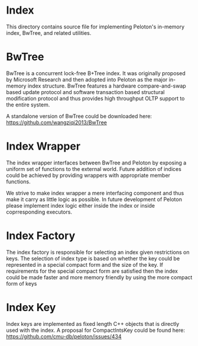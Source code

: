 # Index

This directory contains source file for implementing Peloton's in-memory index, BwTree, and related utilities.

BwTree
======

BwTree is a concurrent lock-free B+Tree index. It was originally proposed by Microsoft Research and then adopted into Peloton as the major in-memory index structure. BwTree features a hardware compare-and-swap based update protocol and software transaction based structural modification protocol and thus provides high throughput OLTP support to the entire system.

A standalone version of BwTree could be downloaded here: https://github.com/wangziqi2013/BwTree

Index Wrapper 
=============
The index wrapper interfaces between BwTree and Peloton by exposing a uniform set of functions to the external world. Future addition of indices could be achieved by providing wrappers with appropriate member functions.

We strive to make index wrapper a mere interfacing component and thus make it carry as little logic as possible. In future development of Peloton please implement index logic either inside the index or inside coprresponding executors.

Index Factory
=============
The index factory is responsible for selecting an index given restrictions on keys. The selection of index type is based on whether the key could be represented in a special compact form and the size of the key. If requirements for the special compact form are satisfied then the index could be made faster and more memory friendly by using the more compact form of keys

Index Key
=========
Index keys are implemented as fixed length C++ objects that is directly used with the index. A proposal for CompactIntsKey could be found here: https://github.com/cmu-db/peloton/issues/434
